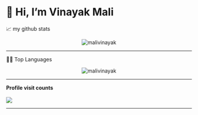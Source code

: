 
<h1>👋 Hi, I’m Vinayak Mali</h1>

 
📈 my github stats
<p align="center"> <img src="https://github-readme-stats.vercel.app/api?username=malivinayak&show_icons=true&theme=gotham" alt="malivinayak" />
<hr>
👨‍💻 Top Languages
<p align="center"> <img src="https://github-readme-stats.vercel.app/api/top-langs/?username=malivinayak&show_icons=true&theme=gotham" alt="malivinayak" />
<hr>
 <!-- visitor count -->
<b>Profile visit counts<b><br><br><img src="https://profile-counter.glitch.me/malivinayak/count.svg">
<hr>
 <!-- 
<h1>Achievements:</h1>
 -->
